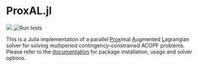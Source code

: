 
# ProxAL.jl

[![][docs-latest-img]][docs-latest-url] ![Run tests](https://github.com/exanauts/ProxAL.jl/workflows/Run%20tests/badge.svg?branch=master) 

[docs-latest-img]: https://img.shields.io/badge/docs-latest-blue.svg
[docs-latest-url]: https://exanauts.github.io/ProxAL.jl/

This is a Julia implementation of a parallel <ins>Prox</ins>imal <ins>A</ins>ugmented <ins>L</ins>agrangian solver for solving multiperiod contingency-constrained ACOPF problems. Please refer to the [documentation][docs-latest-url] for package installation, usage and solver options.
